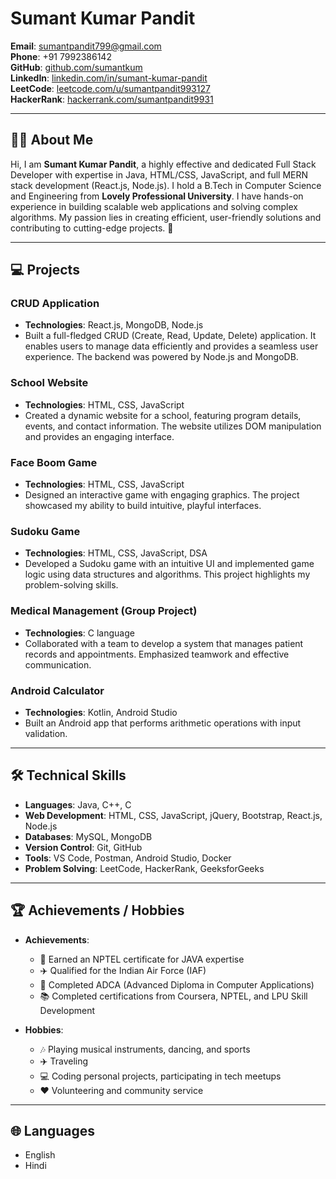 # Sumant Kumar Pandit  
**Email**: [sumantpandit799@gmail.com](mailto:sumantpandit799@gmail.com)  
**Phone**: +91 7992386142  
**GitHub**: [github.com/sumantkum](https://github.com/sumantkum)  
**LinkedIn**: [linkedin.com/in/sumant-kumar-pandit](https://www.linkedin.com/in/sumant-kumar-pandit-41b739224/)  
**LeetCode**: [leetcode.com/u/sumantpandit993127](https://leetcode.com/u/sumantpandit993127/)  
**HackerRank**: [hackerrank.com/sumantpandit9931](https://www.hackerrank.com/profile/sumantpandit9931)

---

## 👨‍💻 About Me

Hi, I am **Sumant Kumar Pandit**, a highly effective and dedicated Full Stack Developer with expertise in Java, HTML/CSS, JavaScript, and full MERN stack development (React.js, Node.js). I hold a B.Tech in Computer Science and Engineering from **Lovely Professional University**. I have hands-on experience in building scalable web applications and solving complex algorithms. My passion lies in creating efficient, user-friendly solutions and contributing to cutting-edge projects. 🚀

---

## 💻 Projects

### CRUD Application  
- **Technologies**: React.js, MongoDB, Node.js  
- Built a full-fledged CRUD (Create, Read, Update, Delete) application. It enables users to manage data efficiently and provides a seamless user experience. The backend was powered by Node.js and MongoDB.

### School Website  
- **Technologies**: HTML, CSS, JavaScript  
- Created a dynamic website for a school, featuring program details, events, and contact information. The website utilizes DOM manipulation and provides an engaging interface.

### Face Boom Game  
- **Technologies**: HTML, CSS, JavaScript  
- Designed an interactive game with engaging graphics. The project showcased my ability to build intuitive, playful interfaces.

### Sudoku Game  
- **Technologies**: HTML, CSS, JavaScript, DSA  
- Developed a Sudoku game with an intuitive UI and implemented game logic using data structures and algorithms. This project highlights my problem-solving skills.

### Medical Management (Group Project)  
- **Technologies**: C language  
- Collaborated with a team to develop a system that manages patient records and appointments. Emphasized teamwork and effective communication.

### Android Calculator  
- **Technologies**: Kotlin, Android Studio  
- Built an Android app that performs arithmetic operations with input validation.

---

## 🛠️ Technical Skills

- **Languages**: Java, C++, C  
- **Web Development**: HTML, CSS, JavaScript, jQuery, Bootstrap, React.js, Node.js  
- **Databases**: MySQL, MongoDB  
- **Version Control**: Git, GitHub  
- **Tools**: VS Code, Postman, Android Studio, Docker  
- **Problem Solving**: LeetCode, HackerRank, GeeksforGeeks

---

## 🏆 Achievements / Hobbies

- **Achievements**:
  - 🏅 Earned an NPTEL certificate for JAVA expertise
  - ✈️ Qualified for the Indian Air Force (IAF)
  - 📜 Completed ADCA (Advanced Diploma in Computer Applications)
  - 📚 Completed certifications from Coursera, NPTEL, and LPU Skill Development

- **Hobbies**:
  - 🎶 Playing musical instruments, dancing, and sports
  - ✈️ Traveling
  - 💻 Coding personal projects, participating in tech meetups
  - ❤️ Volunteering and community service

---

## 🌐 Languages

- English  
- Hindi
